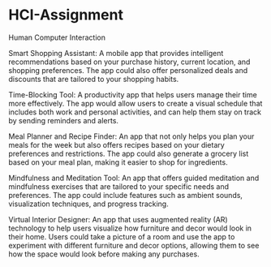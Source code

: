 # HCI-Assignment
Human Computer Interaction

Smart Shopping Assistant: A mobile app that provides intelligent recommendations based on your purchase history, current location, and shopping preferences. The app could also offer personalized deals and discounts that are tailored to your shopping habits.

Time-Blocking Tool: A productivity app that helps users manage their time more effectively. The app would allow users to create a visual schedule that includes both work and personal activities, and can help them stay on track by sending reminders and alerts.

Meal Planner and Recipe Finder: An app that not only helps you plan your meals for the week but also offers recipes based on your dietary preferences and restrictions. The app could also generate a grocery list based on your meal plan, making it easier to shop for ingredients.

Mindfulness and Meditation Tool: An app that offers guided meditation and mindfulness exercises that are tailored to your specific needs and preferences. The app could include features such as ambient sounds, visualization techniques, and progress tracking.

Virtual Interior Designer: An app that uses augmented reality (AR) technology to help users visualize how furniture and decor would look in their home. Users could take a picture of a room and use the app to experiment with different furniture and decor options, allowing them to see how the space would look before making any purchases.
